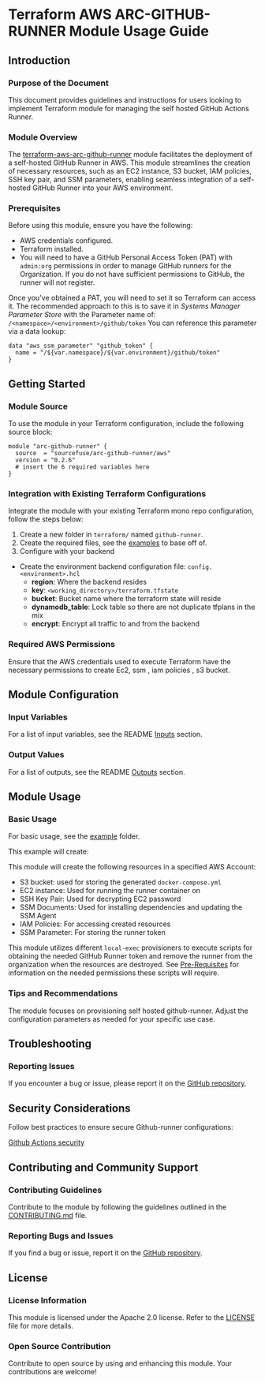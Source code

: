 # Terraform AWS ARC-GITHUB-RUNNER Module Usage Guide

## Introduction

### Purpose of the Document

This document provides guidelines and instructions for users looking to implement Terraform module for managing the self hosted GitHub Actions Runner.

### Module Overview

The [terraform-aws-arc-github-runner](https://github.com/sourcefuse/terraform-aws-arc-github-runner) module facilitates the deployment of a self-hosted GitHub Runner in AWS. This module streamlines the creation of necessary resources, such as an EC2 instance, S3 bucket, IAM policies, SSH key pair, and SSM parameters, enabling seamless integration of a self-hosted GitHub Runner into your AWS environment.

### Prerequisites

Before using this module, ensure you have the following:

- AWS credentials configured.
- Terraform installed.
- You will need to have a GitHub Personal Access Token (PAT) with `admin:org` permissions in order to manage GitHub runners for the Organization.
If you do not have sufficient permissions to GitHub, the runner will not register.  

Once you've obtained a PAT, you will need to set it so Terraform can access it.
The recommended approach to this is to save it in _Systems Manager Parameter Store_ with the Parameter name of: `/<namespace>/<environment>/github/token`
You can reference this parameter via a data lookup:  
```hcl
data "aws_ssm_parameter" "github_token" {
  name = "/${var.namespace}/${var.environment}/github/token"
}
```

## Getting Started

### Module Source

To use the module in your Terraform configuration, include the following source block:

```hcl
module "arc-github-runner" {
  source  = "sourcefuse/arc-github-runner/aws"
  version = "0.2.6"
  # insert the 6 required variables here
}
```

### Integration with Existing Terraform Configurations

Integrate the module with your existing Terraform mono repo configuration, follow the steps below:

1. Create a new folder in `terraform/` named `github-runner`.
2. Create the required files, see the [examples](https://github.com/sourcefuse/terraform-aws-arc-github-runner/tree/main/example/) to base off of.
3. Configure with your backend
  - Create the environment backend configuration file: `config.<environment>.hcl`
    - **region**: Where the backend resides
    - **key**: `<working_directory>/terraform.tfstate`
    - **bucket**: Bucket name where the terraform state will reside
    - **dynamodb_table**: Lock table so there are not duplicate tfplans in the mix
    - **encrypt**: Encrypt all traffic to and from the backend

### Required AWS Permissions

Ensure that the AWS credentials used to execute Terraform have the necessary permissions to create Ec2, ssm , iam policies , s3 bucket.

## Module Configuration

### Input Variables

For a list of input variables, see the README [Inputs](https://github.com/sourcefuse/terraform-aws-arc-github-runner?tab=readme-ov-file#inputs) section.

### Output Values

For a list of outputs, see the README [Outputs](https://github.com/sourcefuse/terraform-aws-arc-github-runner?tab=readme-ov-file#outputs) section.

## Module Usage

### Basic Usage

For basic usage, see the [example](https://github.com/sourcefuse/terraform-aws-arc-github-runner/tree/main/example) folder.

This example will create:

This module will create the following resources in a specified AWS Account:  
* S3 bucket: used for storing the generated `docker-compose.yml`
* EC2 instance: Used for running the runner container on
* SSH Key Pair: Used for decrypting EC2 password
* SSM Documents: Used for installing dependencies and updating the SSM Agent
* IAM Policies: For accessing created resources
* SSM Parameter: For storing the runner token

This module utilizes different `local-exec` provisioners to execute scripts for obtaining the needed GitHub Runner token
and remove the runner from the organization when the resources are destroyed.
See [Pre-Requisites](#pre-requisites) for information on the needed permissions these scripts will require.

### Tips and Recommendations

The module focuses on provisioning self hosted github-runner. Adjust the configuration parameters as needed for your specific use case.

## Troubleshooting

### Reporting Issues

If you encounter a bug or issue, please report it on the [GitHub repository](https://github.com/sourcefuse/terraform-aws-arc-github-runer/issues).

## Security Considerations

Follow best practices to ensure secure Github-runner configurations:

[Github Actions security](https://docs.github.com/en/actions/security-guides)

## Contributing and Community Support

### Contributing Guidelines

Contribute to the module by following the guidelines outlined in the [CONTRIBUTING.md](https://github.com/sourcefuse/terraform-aws-arc-github-runner/blob/main/CONTRIBUTING.md) file.

### Reporting Bugs and Issues

If you find a bug or issue, report it on the [GitHub repository](https://github.com/sourcefuse/terraform-aws-arc-github-runner/issues).

## License

### License Information

This module is licensed under the Apache 2.0 license. Refer to the [LICENSE](https://github.com/sourcefuse/terraform-aws-arc-github-runner/blob/main/LICENSE) file for more details.

### Open Source Contribution

Contribute to open source by using and enhancing this module. Your contributions are welcome!
